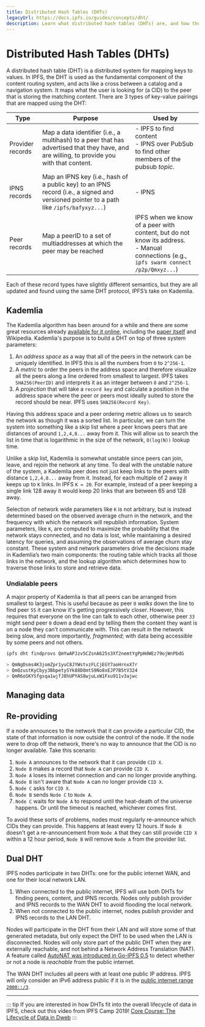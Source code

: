 ```yaml
---
title: Distributed Hash Tables (DHTs)
legacyUrl: https://docs.ipfs.io/guides/concepts/dht/
description: Learn what distributed hash tables (DHTs) are, and how they play a part in the overall lifecycle of IPFS.
---
```


# Distributed Hash Tables (DHTs)

A distributed hash table (DHT) is a distributed system for mapping keys to values. In IPFS, the DHT is used as the fundamental component of the content routing system, and acts like a cross between a catalog and a navigation system. It maps what the user is looking for (a CID) to the peer that is storing the matching content. There are 3 types of key-value pairings that are mapped using the DHT:

| Type             | Purpose                                                                                                                                    | Used by                                                                                                                                    |
| ---------------- | ------------------------------------------------------------------------------------------------------------------------------------------ | ------------------------------------------------------------------------------------------------------------------------------------------ |
| Provider records | Map a data identifier (i.e., a multihash) to a peer that has advertised that they have, and are willing, to provide you with that content. | - IPFS to find content<br> - IPNS over PubSub to find other members of the pubsub _topic_.                                                 |
| IPNS records     | Map an IPNS key (i.e., hash of a public key) to an IPNS record (i.e., a signed and versioned pointer to a path like `/ipfs/bafyxyz...`)    | - IPNS                                                                                                                                     |
| Peer records     | Map a peerID to a set of multiaddresses at which the peer may be reached                                                                   | IPFS when we know of a peer with content, but do not know its address.<br> - Manual connections (e.g., `ipfs swarm connect /p2p/Qmxyz...`) |

Each of these record types have slightly different semantics, but they are all updated and found using the same DHT protocol, IPFS’s take on Kademlia.

## Kademlia

The Kademlia algorithm has been around for a while and there are some great resources already [available for it online](https://en.wikipedia.org/wiki/Kademlia), including the [paper itself](https://ipfs.io/ipfs/QmaVrnwZrnoG4YramcN75mbE5AUfCymiEErrHGXoQR968V) and Wikipedia. Kademlia's purpose is to build a DHT on top of three system parameters:

1. An _address space_ as a way that all of the peers in the network can be uniquely identified. In IPFS this is all the numbers from `0` to `2^256-1`.
1. A _metric_ to order the peers in the address space and therefore visualize all the peers along a line ordered from smallest to largest. IPFS takes `SHA256(PeerID)` and interprets it as an integer between `0` and `2^256-1`.
1. A _projection_ that will take a `record key` and calculate a position in the address space where the peer or peers most ideally suited to store the record should be near. IPFS uses `SHA256(Record Key)`.

Having this address space and a peer ordering metric allows us to search the network as though it was a sorted list. In particular, we can turn the system into something like a skip list where a peer knows peers that are distances of around `1,2,4,8...` away from it. This will allow us to search the list in time that is logarithmic in the size of the network, `O(log(N))` lookup time.

Unlike a skip list, Kademlia is somewhat unstable since peers can join, leave, and rejoin the network at any time. To deal with the unstable nature of the system, a Kademlia peer does not just keep links to the peers with distance `1,2,4,8...` away from it. Instead, for each multiple of 2 away it keeps up to `K` links. In IPFS `K = 20`. For example, instead of a peer keeping a single link 128 away it would keep 20 links that are between 65 and 128 away.

Selection of network wide parameters like `K` is not arbitrary, but is instead determined based on the observed average churn in the network, and the frequency with which the network will republish information. System parameters, like `K`, are computed to maximize the probability that the network stays connected, and no data is lost, while maintaining a desired latency for queries, and assuming the observations of average churn stay constant. These system and network parameters drive the decisions made in Kademlia’s two main components: the routing table which tracks all those links in the network, and the lookup algorithm which determines how to traverse those links to store and retrieve data.

### Undialable peers

A major property of Kademlia is that all peers can be arranged from smallest to largest. This is useful because as peer `0` _walks_ down the line to find peer `55` it can know it's getting progressively closer. However, this requires that everyone on the line can talk to each other, otherwise peer `33` might send peer `0` down a dead end by telling them the content they want is on a node they can’t communicate with. This can result in the network being slow, and more importantly, _fragmented_; with data being accessible by some peers and not others.

<!-- The DHT is how IPFS nodes keep track of who has what data. A regular hash table is a key-value store where the _keys_ are [hashes](/concepts/hashing). In the case of IPFS, the _values_ can be any block of data, and the _keys_ are the CIDs of those blocks. IPFS uses hash tables to store who has what data.

In a regular key-value store, all the data within the table is stored in one place. Databases like SQL work this way; all the data you need can be found in a single place. However, the _distributed_ part of _DHT_ means that the entire table is spread across different locations. Each computer running IPFS, also known as a _node_, holds a piece of the larger table. Nodes do not store information on what every other node is storing since that wouldn't scale very well.

IPFS uses lots of small tables instead of one big table, but that brings another set of problems. If the data is spread across lots of different tables, how does IPFS know where the data is? To solve this, IPFS uses a piece of software called [Kademlia](https://en.wikipedia.org/wiki/Kademlia) to learn which nodes have what data. This is called _providing_.

## Providing

IPFS nodes can _provide_ blocks of data. This doesn't necessarily mean that the node actually _has_ the data, but it knows where to get it. When trying to provide a block, your node will look for peers with PeerIDs most _similar_ to the CID of the block. These peers will not store the data for you, but they will store a record saying that you can provide the block. How similar a PeerID is to a CID is defined as the [exclusive-or (XOR) distance](https://en.wikipedia.org/wiki/Exclusive_or) between the bytes that make up the PeerID, and the bytes that make up the CID.

Using the table below, we can see that `QmAlex` and `QmBrian` can provide `QmVYD...`. `QmAlex` and `QmCharlotte` can provide `QmZij...`. Only `QmCharlotte` and provide `QmXPg...`.

| Key                                              | Value         |
| ------------------------------------------------ | ------------- |
| `QmVYDW8wjWPe851DS3gGCUyPymNk4fnPaKmQSg9H8dSSa2` | `QmAlex`      |
| `QmVYDW8wjWPe851DS3gGCUyPymNk4fnPaKmQSg9H8dSSa2` | `QmBrian`     |
| `QmZijpFzuUFF4LwBr9PxsSTdVvfF6E6Fueiz5wLTA6MTrM` | `QmCharlotte` |
| `QmZijpFzuUFF4LwBr9PxsSTdVvfF6E6Fueiz5wLTA6MTrM` | `QmAlex`      |
| `QmXPgotVGXrng5UETiF9qTUEaJanjRWPwcwwNQCKANJpCM` | `QmCharlotte` |

To see this in action, you can run `ipfs dht findprovs <CID>` to find the providers of a particular CID: -->

```bash
ipfs dht findprovs QmYwAPJzv5CZsnA625s3Xf2nemtYgPpHdWEz79ojWnPbdG

> QmNgDsms4K3jomZpr1yuC8JYWstvzFLCjEGY7aoHrnxX7r
> QmQzustKyCbyy3BbpetySYk88D8mtS9No8xEJP7B5tV324
> QmR6oSKYSfgsqa1wjfJ8hUPYAS8wjuLxW1Fxu911v3ajwc
```

## Managing data

## Re-providing

If a node announces to the network that it can provide a particular CID, the state of that information is now outside the control of the node. If the node were to drop off the network, there's no way to announce that the CID is no longer available. Take this scenario:

1. `Node A` announces to the network that it can provide `CID X`.
1. `Node B` makes a record that `Node A` can provide `CID X`.
1. `Node A` loses its internet connection and can no longer provide anything.
1. `Node B` isn't aware that `Node A` can no longer provide `CID X`.
1. `Node C` asks for `CID X`.
1. `Node B` sends `Node C` to `Node A`.
1. `Node C` waits for `Node A` to respond until the heat-death of the universe happens. Or until the timeout is reached, whichever comes first.

To avoid these sorts of problems, nodes must regularly re-announce which CIDs they can provide. This happens at least every 12 hours. If `Node B` doesn't get a re-announcement from `Node A` that they can still provide `CID X` within a 12 hour period, `Node B` will remove `Node A` from the provider list.

## Dual DHT

IPFS nodes participate in two DHTs: one for the public internet WAN, and one for their local network LAN.

1. When connected to the public internet, IPFS will use both DHTs for finding peers, content, and IPNS records. Nodes only publish provider and IPNS records to the WAN DHT to avoid flooding the local network.
2. When not connected to the public internet, nodes publish provider and IPNS records to the LAN DHT.

Nodes will participate in the DHT from their LAN and will store some of that generated metadata, but only expect the DHT to be used when the LAN is disconnected. Nodes will only store part of the public DHT when they are externally reachable, and not behind a Network Address Translation (NAT). A feature called [AutoNAT was introduced in Go-IPFS 0.5](/recent-releases/go-ipfs-0-5/features#autonat) to detect whether or not a node is _reachable_ from the public internet.

The WAN DHT includes all peers with at least one public IP address. IPFS will only consider an IPv6 address public if it is in the [public internet range `2000::/3`](https://www.iana.org/assignments/ipv6-address-space/ipv6-address-space.xhtml).

---

::: tip
If you are interested in how DHTs fit into the overall lifecycle of data in IPFS, check out this video from IPFS Camp 2019! [Core Course: The Lifecycle of Data in Dweb](https://www.youtube.com/watch?v=fLUq0RkiTBA)
:::
